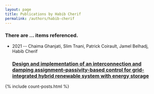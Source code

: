 ```yaml
---
layout: page
title: Publications by Habib Cherif
permalink: /authors/habib-cherif
---
```


<h3 id="number-posts">There are ... items referenced.</h3>
<ul class="post-list">
<li><span class='post-meta'>2021 -- Chaima Ghanjati, Slim Tnani, Patrick Coirault, Jamel Belhadj, Habib Cherif</span><h3><a class='post-link' href="{{ site.baseurl }}/design-and-implementation-of-an-interconnection-and-damping-assignment-passivity-based-control-for-grid-integrated-hybrid-renewable-system-with-energy-storage">Design and implementation of an interconnection and damping assignment–passivity-based control for grid-integrated hybrid renewable system with energy storage</a></h3></li>

</ul>
{% include count-posts.html %}

